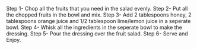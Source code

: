 Step 1- Chop all the fruits that you need in the salad evenly.
Step 2- Put all the chopped fruits in the bowl and mix.
Step 3- Add 2 tablespoons honey, 2 tablespoons orange juice and 1/2 tablespoon lime/lemon juice in a seperate bowl. 
Step 4- Whisk all the ingredients in the seperate bowl to make the dressing.
Step 5- Pour the dressing over the fruit salad.
Step 6- Serve and Enjoy.
